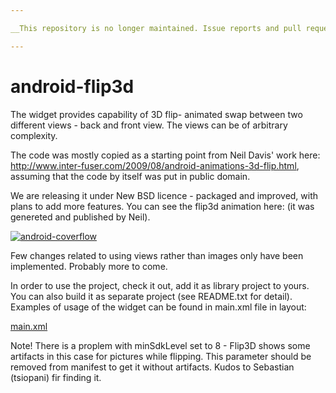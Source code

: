 ```yaml
---

__This repository is no longer maintained. Issue reports and pull requests will not be attended.__

---
```


android-flip3d
==============

The widget provides capability of 3D flip- animated swap between two different views - back and front view. The views can be of arbitrary complexity.


The code was mostly copied as a starting point from Neil Davis' work here:  http://www.inter-fuser.com/2009/08/android-animations-3d-flip.html, assuming that the code by itself was put in public domain. 

We are releasing it under New BSD licence -  packaged and improved, with plans to add more features. You can see the flip3d animation here: (it was genereted and published by  Neil). 

[![android-coverflow](http://img.youtube.com/vi/a5b0EKUU3h4/0.jpg)](http://www.youtube.com/watch?v=a5b0EKUU3h4)

Few changes related to using views rather than images only have been implemented. Probably more to come.

In order to use the project, check it out, add it as library project to yours. You can also build it as  separate project (see README.txt for detail). Examples of usage of the widget can be found in main.xml file in layout:

[main.xml](https://github.com/Polidea/android-flip3d/blob/master/res/layout/main.xml)

Note! There is a proplem with minSdkLevel set to 8 - Flip3D shows some artifacts in this case for pictures while flipping.  This parameter should be removed from manifest to get it without artifacts. Kudos to Sebastian (tsiopani) fir finding it.
